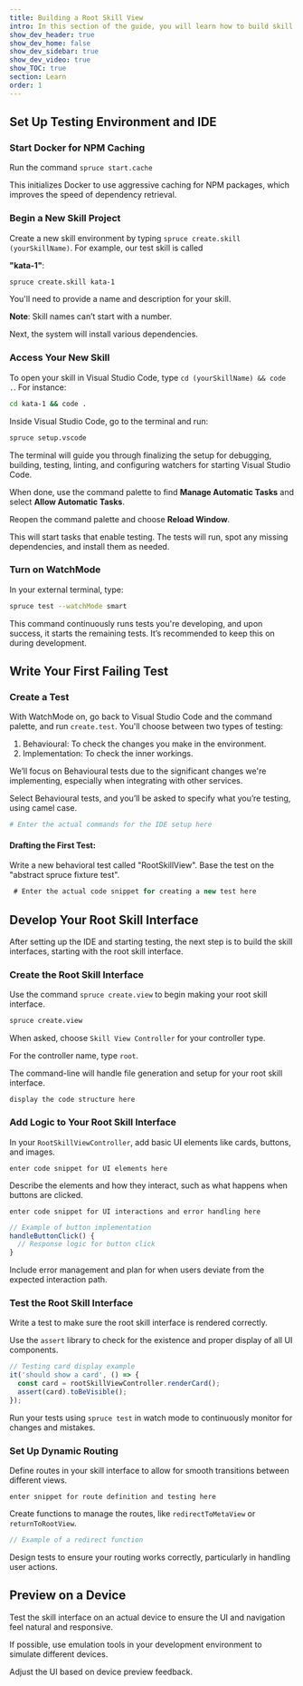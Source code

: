 ```yaml
---
title: Building a Root Skill View
intro: In this section of the guide, you will learn how to build skill views and implement dynamic routing.
show_dev_header: true
show_dev_home: false
show_dev_sidebar: true
show_dev_video: true
show_TOC: true
section: Learn
order: 1
---
```


## Set Up Testing Environment and IDE

### Start Docker for NPM Caching
Run the command `spruce start.cache`

This initializes Docker to use aggressive caching for NPM packages, which improves the speed of dependency retrieval.

### Begin a New Skill Project
Create a new skill environment by typing `spruce create.skill (yourSkillName)`. For example, our test skill is called 

**"kata-1"**:

```bash
spruce create.skill kata-1
```

You'll need to provide a name and description for your skill.

**Note**: Skill names can’t start with a number.

Next, the system will install various dependencies.

### Access Your New Skill
To open your skill in Visual Studio Code, type `cd (yourSkillName) && code .`. For instance:
```bash
cd kata-1 && code .
```
Inside Visual Studio Code, go to the terminal and run:
```bash
spruce setup.vscode
```

The terminal will guide you through finalizing the setup for debugging, building, testing, linting, and configuring watchers for starting Visual Studio Code.

When done, use the command palette to find **Manage Automatic Tasks** and select **Allow Automatic Tasks**.

Reopen the command palette and choose **Reload Window**.

This will start tasks that enable testing. The tests will run, spot any missing dependencies, and install them as needed.

### Turn on WatchMode
In your external terminal, type:

```bash
spruce test --watchMode smart
```
This command continuously runs tests you're developing, and upon success, it starts the remaining tests. It’s recommended to keep this on during development.

## Write Your First Failing Test

### Create a Test
With WatchMode on, go back to Visual Studio Code and the command palette, and run `create.test`.
You'll choose between two types of testing:
  1. Behavioural: To check the changes you make in the environment.
  2. Implementation: To check the inner workings.

We’ll focus on Behavioural tests due to the significant changes we're implementing, especially when integrating with other services.

Select Behavioural tests, and you’ll be asked to specify what you’re testing, using camel case.

```bash
# Enter the actual commands for the IDE setup here
```

#### Drafting the First Test:
Write a new behavioral test called "RootSkillView".
Base the test on the "abstract spruce fixture test".

```typescript
 # Enter the actual code snippet for creating a new test here
```

## Develop Your Root Skill Interface

After setting up the IDE and starting testing, the next step is to build the skill interfaces, starting with the root skill interface.

### Create the Root Skill Interface

Use the command `spruce create.view` to begin making your root skill interface.

```bash
spruce create.view
```

When asked, choose `Skill View Controller` for your controller type.

For the controller name, type `root`.

The command-line will handle file generation and setup for your root skill interface.

```display the code structure here```

### Add Logic to Your Root Skill Interface

In your `RootSkillViewController`, add basic UI elements like cards, buttons, and images.

```enter code snippet for UI elements here```

Describe the elements and how they interact, such as what happens when buttons are clicked.

```enter code snippet for UI interactions and error handling here```

```typescript
// Example of button implementation
handleButtonClick() {
  // Response logic for button click
}
```

Include error management and plan for when users deviate from the expected interaction path.

### Test the Root Skill Interface

Write a test to make sure the root skill interface is rendered correctly.

Use the `assert` library to check for the existence and proper display of all UI components.

```typescript
// Testing card display example
it('should show a card', () => {
  const card = rootSkillViewController.renderCard();
  assert(card).toBeVisible();
});
```

Run your tests using `spruce test` in watch mode to continuously monitor for changes and mistakes.

### Set Up Dynamic Routing

Define routes in your skill interface to allow for smooth transitions between different views.

```enter snippet for route definition and testing here```

Create functions to manage the routes, like `redirectToMetaView` or `returnToRootView`.

```typescript
// Example of a redirect function
```

Design tests to ensure your routing works correctly, particularly in handling user actions.

## Preview on a Device



Test the skill interface on an actual device to ensure the UI and navigation feel natural and responsive.

If possible, use emulation tools in your development environment to simulate different devices.

Adjust the UI based on device preview feedback.